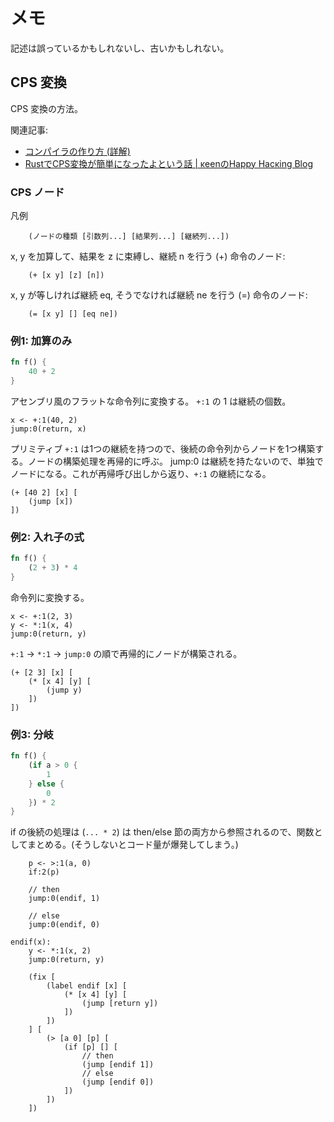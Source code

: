 # メモ

記述は誤っているかもしれないし、古いかもしれない。

## CPS 変換

CPS 変換の方法。

関連記事:

- [コンパイラの作り方 (詳解)](https://www.is.s.u-tokyo.ac.jp/vu/96/cad/compilerresume/)
- [RustでCPS変換が簡単になったよという話 | κeenのHappy Hacκing Blog](https://keens.github.io/blog/2019/12/07/rustdecpshenkangakantanninattayotoiuhanashi/)

### CPS ノード

凡例

```
    (ノードの種類 [引数列...] [結果列...] [継続列...])
```

x, y を加算して、結果を z に束縛し、継続 n を行う (+) 命令のノード:

```
    (+ [x y] [z] [n])
```

x, y が等しければ継続 eq, そうでなければ継続 ne を行う (=) 命令のノード:

```
    (= [x y] [] [eq ne])
```

### 例1: 加算のみ

```rust
fn f() {
    40 + 2
}
```

アセンブリ風のフラットな命令列に変換する。 `+:1` の 1 は継続の個数。

```
x <- +:1(40, 2)
jump:0(return, x)
```

プリミティブ `+:1` は1つの継続を持つので、後続の命令列からノードを1つ構築する。ノードの構築処理を再帰的に呼ぶ。
jump:0 は継続を持たないので、単独でノードになる。これが再帰呼び出しから返り、`+:1` の継続になる。

```
(+ [40 2] [x] [
    (jump [x])
])
```

### 例2: 入れ子の式

```rust
fn f() {
    (2 + 3) * 4
}
```

命令列に変換する。

```
x <- +:1(2, 3)
y <- *:1(x, 4)
jump:0(return, y)
```

`+:1` → `*:1` → `jump:0` の順で再帰的にノードが構築される。

```
(+ [2 3] [x] [
    (* [x 4] [y] [
        (jump y)
    ])
])
```

### 例3: 分岐

```rust
fn f() {
    (if a > 0 {
        1
    } else {
        0
    }) * 2
}
```

if の後続の処理は (`... * 2`) は then/else 節の両方から参照されるので、関数としてまとめる。(そうしないとコード量が爆発してしまう。)

```
    p <- >:1(a, 0)
    if:2(p)

    // then
    jump:0(endif, 1)

    // else
    jump:0(endif, 0)

endif(x):
    y <- *:1(x, 2)
    jump:0(return, y)
```

```
    (fix [
        (label endif [x] [
            (* [x 4] [y] [
                (jump [return y])
            ])
        ])
    ] [
        (> [a 0] [p] [
            (if [p] [] [
                // then
                (jump [endif 1])
                // else
                (jump [endif 0])
            ])
        ])
    ])
```
